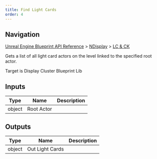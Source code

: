 ```yaml
---
title: Find Light Cards
order: 4
---
```

## Navigation

[Unreal Engine Blueprint API Reference](https://dev.epicgames.com/documentation/en-us/unreal-engine/BlueprintAPI) > [NDisplay](https://dev.epicgames.com/documentation/en-us/unreal-engine/BlueprintAPI/NDisplay) > [LC & CK](https://dev.epicgames.com/documentation/en-us/unreal-engine/BlueprintAPI/NDisplay/LC_CK)

Gets a list of all light card actors on the level linked to the specified root actor.

Target is Display Cluster Blueprint Lib

## Inputs

| Type | Name | Description |
| --- | --- | --- |
| object | Root Actor |  |

## Outputs

| Type | Name | Description |
| --- | --- | --- |
| object | Out Light Cards |  |
